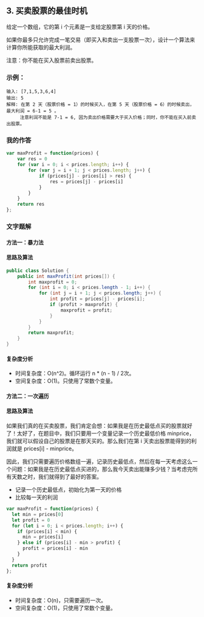 ## 3. 买卖股票的最佳时机

给定一个数组，它的第 i 个元素是一支给定股票第 i 天的价格。

如果你最多只允许完成一笔交易（即买入和卖出一支股票一次），设计一个算法来计算你所能获取的最大利润。

注意：你不能在买入股票前卖出股票。

### 示例：

```
输入: [7,1,5,3,6,4]
输出: 5
解释: 在第 2 天（股票价格 = 1）的时候买入，在第 5 天（股票价格 = 6）的时候卖出，最大利润 = 6-1 = 5 。
     注意利润不能是 7-1 = 6, 因为卖出价格需要大于买入价格；同时，你不能在买入前卖出股票。

```

### 我的作答

```js
var maxProfit = function(prices) {
	var res = 0
	for (var i = 0; i < prices.length; i++) {
		for (var j = i + 1; j < prices.length; j++) {
			if (prices[j] - prices[i] > res) {
				res = prices[j] - prices[i]
			}
		}
	}
	return res
};
```

### 文字题解

#### 方法一：暴力法

#### 思路及算法

```java
public class Solution {
	public int maxProfit(int prices[]) {
		int maxprofit = 0;
		for (int i = 0; i < prices.length - 1; i++) {
			for (int j = i + 1; j < prices.length; j++) {
				int profit = prices[j] - prices[i];
				if (profit > maxprofit) {
					maxprofit = profit;
				}
			}
		}
		return maxprofit;
	}
}
```

#### 复杂度分析

* 时间复杂度：O(n^2)。循环运行 n * (n - 1) / 2次。
* 空间复杂度：O(1)。只使用了常数个变量。

#### 方法二：一次遍历

#### 思路及算法

如果我们真的在买卖股票，我们肯定会想：如果我是在历史最低点买的股票就好了！太好了，在题目中，我们只要用一个变量记录一个历史最低价格 minprice，我们就可以假设自己的股票是在那天买的。那么我们在第 i 天卖出股票能得到的利润就是 prices[i] - minprice。

因此，我们只需要遍历价格数组一遍，记录历史最低点，然后在每一天考虑这么一个问题：如果我是在历史最低点买进的，那么我今天卖出能赚多少钱？当考虑完所有天数之时，我们就得到了最好的答案。

* 记录一个历史最低点，初始化为第一天的价格
* 比较每一天的利润

```js
var maxProfit = function(prices) {
  let min = prices[0]
  let profit = 0
  for (let i = 0; i < prices.length; i++) {
    if (prices[i] < min) {
      min = prices[i]
    } else if (prices[i] - min > profit) {
      profit = prices[i] - min
    }    
  }
  return profit
};
```

#### 复杂度分析

* 时间复杂度：O(n)，只需要遍历一次。
* 空间复杂度：O(1)，只使用了常数个变量。

